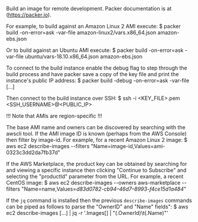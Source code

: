 Build an image for remote development. Packer documentation is at (https://packer.io).

For example, to build against an Amazon Linux 2 AMI execute:
$ packer build -on-error=ask -var-file amazon-linux2/vars.x86_64.json amazon-ebs.json

Or to build against an Ubuntu AMI execute:
$ packer build -on-error=ask -var-file ubuntu/vars-18.10.x86_64.json amazon-ebs.json


To connect to the build instance enable the debug flag to step through the build process and have
packer save a copy of the key file and print the instance's public IP address:
$ packer build -debug -on-error=ask -var-file [...]

Then connect to the build instance over SSH:
$ ssh -i <KEY_FILE>.pem <SSH_USERNAME>@<PUBLIC_IP>

!!! Note that AMIs are region-specific !!!

The base AMI name and owners can be discovered by searching with the awscli tool. If the AMI image
ID is known (perhaps from the AWS Console) then filter by image-id. For example, for a recent
Amazon Linux 2 image:
$ aws ec2 describe-images --filters "Name=image-id,Values=ami-0323c3dd2da7fb37d"

If the AWS Marketplace, the product key can be obtained by searching for and viewing a specific
instance then clicking "Continue to Subscribe" and selecting the "productId" parameter from the
URL. For example, a recent CentOS image:
$ aws ec2 describe-images --owners aws-marketplace --filters "Name=name,Values=*d83d0782-cb94–46d7–8993-f4ce15d1a484*"

If the `jq` command is installed then the previous `describe-images` commands can be piped as
follows to parse the "OwnerID" and "Name" fields":
$ aws ec2 describe-images [...] | jq -r '.Images[] | "\(.OwnerId)\t\(.Name)"'

